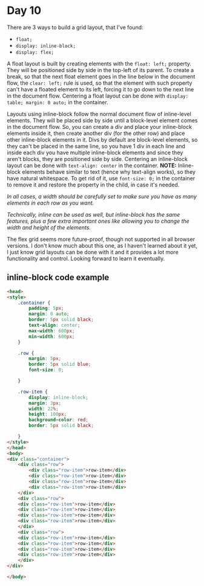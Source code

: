 # Day 10

There are 3 ways to build a grid layout, that I've found:

- `float;`
- `display: inline-block;`
- `display: flex;`

A float layout is built by creating elements with the `float: left;` property. They will be positioned side by side in the top-left of its parent. To create a break, so that the next float element goes in the line below in the document flow, the `clear: left;` rule is used, so that the element with such property can't have a floated element to its left, forcing it to go down to the next line in the document flow. Centering a float layout can be done with `display: table; margin: 0 auto;` in the container.

Layouts using inline-block follow the normal document flow of inline-level elements. They will be placed side by side until a block-level element comes in the document flow. So, you can create a div and place your inline-block elements inside it, then create another div (for the other row) and place other inline-block elements in it. Divs by default are block-level elements, so they can't be placed in the same line, so you have 1 div in each line and inside each div you have multiple inline-block elements and since they aren't blocks, they are positioned side by side. Centering an inline-block layout can be done with `text-align: center` in the container. **NOTE:** Inline-block elements behave similar to text (hence why text-align works), so they have natural whitespace. To get rid of it, use `font-size: 0;` in the container to remove it and restore the property in the child, in case it's needed.

*In all cases, a width should be carefully set to make sure you have as many elements in each row as you want.*

*Technically, inline can be used as well, but inline-block has the same features, plus a few extra important ones like allowing you to change the width and height of the elements.*

The flex grid seems more future-proof, though not supported in all browser versions. I don't know much about this one, as I haven't learned about it yet, I just know grid layouts can be done with it and it provides a lot more functionality and control. Looking forward to learn it eventually.

## inline-block code example

```html
<head>
<style>
    .container {
        padding: 5px;
        margin: 0 auto;
        border: 5px solid black;
        text-align: center;
        max-width: 600px;
        min-width: 600px;
    }

    .row {
        margin: 5px;
        border: 5px solid blue;
        font-size: 0;

    }

    .row-item {
        display: inline-block;
        margin: 3px;
        width: 22%;
        height: 100px;
        background-color: red;
        border: 5px solid black;

    }
</style>
</head>
<body>
<div class="container">
    <div class="row">
        <div class="row-item">row-item</div>
        <div class="row-item">row-item</div>
        <div class="row-item">row-item</div>
        <div class="row-item">row-item</div>
    </div>
    <div class="row">
    <div class="row-item">row-item</div>
    <div class="row-item">row-item</div>
    <div class="row-item">row-item</div>
    <div class="row-item">row-item</div>
    </div>
    <div class="row">
    <div class="row-item">row-item</div>
    <div class="row-item">row-item</div>
    <div class="row-item">row-item</div>
    <div class="row-item">row-item</div>
    </div>
</div>

</body>
```
